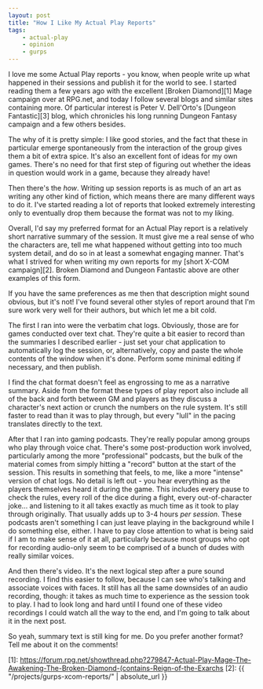 ```yaml
---
layout: post
title: "How I Like My Actual Play Reports"
tags:
    - actual-play
    - opinion
    - gurps
---
```


I love me some Actual Play reports - you know, when people write up what
happened in their sessions and publish it for the world to see. I started
reading them a few years ago with the excellent [Broken Diamond][1] Mage
campaign over at RPG.net, and today I follow several blogs and similar sites
containing more. Of particular interest is Peter V. Dell'Orto's [Dungeon
Fantastic][3] blog, which chronicles his long running Dungeon Fantasy campaign
and a few others besides.

The why of it is pretty simple: I like good stories, and the fact that these
in particular emerge spontaneously from the interaction of the group gives them
a bit of extra spice. It's also an excellent font of ideas for my own
games. There's no need for that first step of figuring out whether the ideas in
question would work in a game, because they already have!

Then there's the _how_. Writing up session reports is as much of an art as
writing any other kind of fiction, which means there are many different ways to
do it. I've started reading a lot of reports that looked extremely interesting
only to eventually drop them because the format was not to my liking.

Overall, I'd say my preferred format for an Actual Play report is a relatively
short narrative summary of the session. It must give me a real sense of who the
characters are, tell me what happened without getting into too much system
detail, and do so in at least a somewhat engaging manner. That's what I strived
for when writing my own reports for my [short X-COM campaign][2]. Broken Diamond
and Dungeon Fantastic above are other examples of this form.

If you have the same preferences as me then that description might sound
obvious, but it's not! I've found several other styles of report around that I'm
sure work very well for their authors, but which let me a bit cold.

The first I ran into were the verbatim chat logs. Obviously, those are for games
conducted over text chat. They're quite a bit easier to record than the
summaries I described earlier - just set your chat application to automatically
log the session, or, alternatively, copy and paste the whole contents of the
window when it's done. Perform some minimal editing if necessary, and then
publish.

I find the chat format doesn't feel as engrossing to me as a narrative
summary. Aside from the format these types of play report also include all of
the back and forth between GM and players as they discuss a character's next
action or crunch the numbers on the rule system. It's still faster to read than
it was to play through, but every "lull" in the pacing translates directly to
the text.

After that I ran into gaming podcasts. They're really popular among groups who
play through voice chat. There's some post-production work involved,
particularly among the more "professional" podcasts, but the bulk of the
material comes from simply hitting a "record" button at the start of the
session. This results in something that feels, to me, like a more "intense"
version of chat logs. No detail is left out - you hear everything as the players
themselves heard it during the game. This includes every pause to check the
rules, every roll of the dice during a fight, every out-of-character joke... and
listening to it all takes exactly as much time as it took to play through
originally. That usually adds up to 3-4 hours _per session_. These podcasts
aren't something I can just leave playing in the background while I do something
else, either. I have to pay close attention to what is being said if I am to
make sense of it at all, particularly because most groups who opt for recording
audio-only seem to be comprised of a bunch of dudes with really similar voices.

And then there's video. It's the next logical step after a pure sound
recording. I find this easier to follow, because I can see who's talking and
associate voices with faces. It still has all the same downsides of an audio
recording, though: it takes as much time to experience as the session took to
play. I had to look long and hard until I found one of these video recordings I
could watch all the way to the end, and I'm going to talk about it in the next
post.

So yeah, summary text is still king for me. Do you prefer another format? Tell
me about it on the comments!

[1]: https://forum.rpg.net/showthread.php?279847-Actual-Play-Mage-The-Awakening-The-Broken-Diamond-(contains-Reign-of-the-Exarchs
[2]: {{ "/projects/gurps-xcom-reports/" | absolute_url }}
